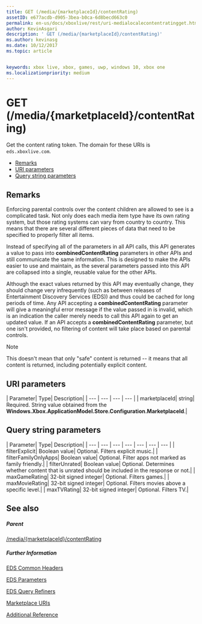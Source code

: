 ```yaml
---
title: GET (/media/{marketplaceId}/contentRating)
assetID: e677acdb-d905-3bea-b0ca-6d8becd663c0
permalink: en-us/docs/xboxlive/rest/uri-medialocalecontentratingget.html
author: KevinAsgari
description: ' GET (/media/{marketplaceId}/contentRating)'
ms.author: kevinasg
ms.date: 10/12/2017
ms.topic: article


keywords: xbox live, xbox, games, uwp, windows 10, xbox one
ms.localizationpriority: medium
---
```



# GET (/media/{marketplaceId}/contentRating)
Get the content rating token. 
The domain for these URIs is `eds.xboxlive.com`.
 
  * [Remarks](#ID4EV)
  * [URI parameters](#ID4ELB)
  * [Query string parameters](#ID4EWB)
 
<a id="ID4EV"></a>

 
## Remarks
 
Enforcing parental controls over the content children are allowed to see is a complicated task. Not only does each media item type have its own rating system, but those rating systems can vary from country to country. This means that there are several different pieces of data that need to be specified to properly filter all items.
 
Instead of specifying all of the parameters in all API calls, this API generates a value to pass into **combinedContentRating** parameters in other APIs and still communicate the same information. This is designed to make the APIs easier to use and maintain, as the several parameters passed into this API are collapsed into a single, reusable value for the other APIs.
 
Although the exact values returned by this API may eventually change, they should change very infrequently (such as between releases of Entertainment Discovery Services (EDS)) and thus could be cached for long periods of time. Any API accepting a **combinedContentRating** parameter will give a meaningful error message if the value passed in is invalid, which is an indication the caller merely needs to call this API again to get an updated value. If an API accepts a **combinedContentRating** parameter, but one isn't provided, no filtering of content will take place based on parental controls. 

> [!NOTE] 
> This doesn't mean that only "safe" content is returned -- it means that all content is returned, including potentially explicit content. 


  
<a id="ID4ELB"></a>

 
## URI parameters
 
| Parameter| Type| Description| 
| --- | --- | --- | --- | 
| marketplaceId| string| Required. String value obtained from the <b>Windows.Xbox.ApplicationModel.Store.Configuration.MarketplaceId</b>.| 
  
<a id="ID4EWB"></a>

 
## Query string parameters
 
| Parameter| Type| Description| 
| --- | --- | --- | --- | --- | --- | --- | 
| filterExplicit| Boolean value| Optional. Filters explicit music.| 
| filterFamilyOnlyApps| Boolean value| Optional. Filter apps not marked as family friendly.| 
| filterUnrated| Boolean value| Optional. Determines whether content that is unrated should be included in the response or not.| 
| maxGameRating| 32-bit signed integer| Optional. Filters games.| 
| maxMovieRating| 32-bit signed integer| Optional. Filters movies above a specific level.| 
| maxTVRating| 32-bit signed integer| Optional. Filters TV.| 
  
<a id="ID4E5D"></a>

 
## See also
 
<a id="ID4EAE"></a>

 
##### Parent 

[/media/{marketplaceId}/contentRating](uri-medialocalecontentrating.md)

  
<a id="ID4EKE"></a>

 
##### Further Information 

[EDS Common Headers](../../additional/edscommonheaders.md)

 [EDS Parameters](../../additional/edsparameters.md)

 [EDS Query Refiners](../../additional/edsqueryrefiners.md)

 [Marketplace URIs](atoc-reference-marketplace.md)

 [Additional Reference](../../additional/atoc-xboxlivews-reference-additional.md)

   
